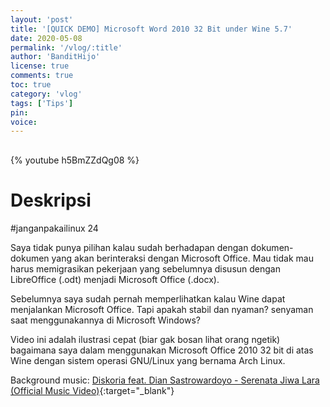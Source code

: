 ```yaml
---
layout: 'post'
title: '[QUICK DEMO] Microsoft Word 2010 32 Bit under Wine 5.7'
date: 2020-05-08
permalink: '/vlog/:title'
author: 'BanditHijo'
license: true
comments: true
toc: true
category: 'vlog'
tags: ['Tips']
pin:
voice:
---
```


<div style="margin-top:30px;"></div>

{% youtube h5BmZZdQg08 %}

# Deskripsi

#janganpakailinux 24

Saya tidak punya pilihan kalau sudah berhadapan dengan dokumen-dokumen yang akan berinteraksi dengan Microsoft Office. Mau tidak mau harus memigrasikan pekerjaan yang sebelumnya disusun dengan LibreOffice (.odt) menjadi Microsoft Office (.docx).

Sebelumnya saya sudah pernah memperlihatkan kalau Wine dapat menjalankan Microsoft Office. Tapi apakah stabil dan nyaman? senyaman saat menggunakannya di Microsoft Windows?

Video ini adalah ilustrasi cepat (biar gak bosan lihat orang ngetik) bagaimana saya dalam menggunakan Microsoft Office 2010 32 bit di atas Wine dengan sistem operasi GNU/Linux yang bernama Arch Linux.

Background music:
[Diskoria feat. Dian Sastrowardoyo - Serenata Jiwa Lara (Official Music Video)](https://youtu.be/wO5H4n4m5_E){:target="_blank"}

